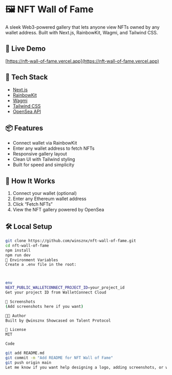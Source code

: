 # 🖼️ NFT Wall of Fame

A sleek Web3-powered gallery that lets anyone view NFTs owned by any wallet address. Built with Next.js, RainbowKit, Wagmi, and Tailwind CSS.

## 🚀 Live Demo
[https://nft-wall-of-fame.vercel.app](https://nft-wall-of-fame.vercel.app)  

## 🔧 Tech Stack
- [Next.js](https://nextjs.org/)
- [RainbowKit](https://www.rainbowkit.com/)
- [Wagmi](https://wagmi.sh/)
- [Tailwind CSS](https://tailwindcss.com/)
- [OpenSea API](https://docs.opensea.io/reference/api-overview)

## 📦 Features
- Connect wallet via RainbowKit
- Enter any wallet address to fetch NFTs
- Responsive gallery layout
- Clean UI with Tailwind styling
- Built for speed and simplicity

## 🧠 How It Works
1. Connect your wallet (optional)
2. Enter any Ethereum wallet address
3. Click “Fetch NFTs”
4. View the NFT gallery powered by OpenSea

## 🛠️ Local Setup

```bash
git clone https://github.com/winsznx/nft-wall-of-fame.git
cd nft-wall-of-fame
npm install
npm run dev
🔐 Environment Variables
Create a .env file in the root:



env
NEXT_PUBLIC_WALLETCONNECT_PROJECT_ID=your_project_id
Get your project ID from WalletConnect Cloud

📸 Screenshots
(Add screenshots here if you want)

🧑‍💻 Author
Built by @winsznx Showcased on Talent Protocol 

📄 License
MIT

Code

git add README.md
git commit -m "Add README for NFT Wall of Fame"
git push origin main
Let me know if you want help designing a logo, adding screenshots, or writing a Farcast
